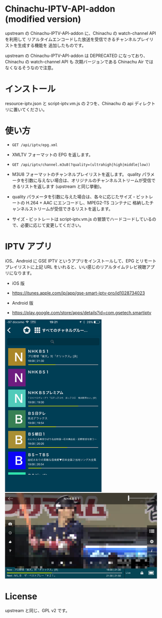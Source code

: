 # Chinachu-IPTV-API-addon (modified version)
upstream の Chinachu-IPTV-API-addon に、Chinachu の watch-channel API を利用して
リアルタイムエンコードした放送を受信できるチャンネルプレイリストを生成する機能を
追加したものです。

upstream の Chinachu-IPTV-API-addon は DEPRECATED になっており、Chinachu の watch-channel API も
次期バージョンである Chinachu Air ではなくなるそうなので注意。


# インストール
resource-iptv.json と script-iptv.vm.js の 2つを、Chinachu の api ディレクトリに置いてください。


# 使い方

* `GET /api/iptv/epg.xml`

 * XMLTV フォーマットの EPG を返します。

* `GET /api/iptv/channel.m3u8(?quality=(ultrahigh|high|middle|low))`

 * M3U8 フォーマットのチャンネルプレイリストを返します。
quality パラメータを引数に与えない場合は、オリジナルのチャンネルストリームが受信できるリストを返します (upstream と同じ挙動)。

 * quality パラメータを引数に与えた場合は、各々に応じたサイズ・ビットレートの H.264 + AAC にエンコードし、MPEG2-TS コンテナに
格納したチャンネルストリームが受信できるリストを返します。

 * サイズ・ビットレートは script-iptv.vm.js の冒頭でハードコードしているので、必要に応じて変更してください。


# IPTV アプリ
iOS、Android に GSE IPTV というアプリをインストールして、EPG とリモートプレイリストに上記 URL をいれると、いい感じのリアルタイムテレビ視聴アプリになります。

* iOS 版
 * https://itunes.apple.com/jp/app/gse-smart-iptv-pro/id1028734023

* Android 版
 * https://play.google.com/store/apps/details?id=com.gsetech.smartiptv

<img src="https://raw.githubusercontent.com/nm7/Chinachu-IPTV-API-addon/images/IMG_01.PNG" width="320px">
<img src="https://raw.githubusercontent.com/nm7/Chinachu-IPTV-API-addon/images/IMG_02.PNG" width="640px">

# License
upstream と同じ、GPL v2 です。
